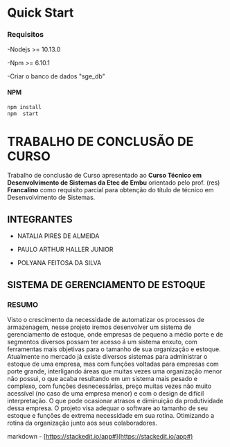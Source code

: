 
# Quick Start

  

### Requisitos

-Nodejs >= 10.13.0

-Npm >= 6.10.1

-Criar o banco de dados "sge_db"

  

#### NPM

  

```javascript
npm install
npm  start
```

  

# TRABALHO DE CONCLUSÃO DE CURSO

Trabalho de conclusão de Curso apresentado ao **Curso Técnico em Desenvolvimento de Sistemas da Etec de Embu** orientado pelo prof. (res) **Francalino** como requisito parcial para obtenção do título de técnico em Desenvolvimento de Sistemas.

  
  

## INTEGRANTES

- NATALIA PIRES DE ALMEIDA

- PAULO ARTHUR HALLER JUNIOR

- POLYANA FEITOSA DA SILVA

  
  

## SISTEMA DE GERENCIAMENTO DE ESTOQUE

### RESUMO

  

Visto o crescimento da necessidade de automatizar os processos de armazenagem, nesse projeto iremos desenvolver um sistema de gerenciamento de estoque, onde empresas de pequeno a médio porte e de segmentos diversos possam ter acesso á um sistema enxuto, com ferramentas mais objetivas para o tamanho de sua organização e estoque. Atualmente no mercado já existe diversos sistemas para administrar o estoque de uma empresa, mas com funções voltadas para empresas com porte grande, interligando áreas que muitas vezes uma organização menor não possui, o que acaba resultando em um sistema mais pesado e complexo, com funções desnecessárias, preço muitas vezes não muito acessível (no caso de uma empresa menor) e com o design de difícil interpretação. O que pode ocasionar atrasos e diminuição da produtividade dessa empresa. O projeto visa adequar o software ao tamanho de seu estoque e funções de extrema necessidade em sua rotina. Otimizando a rotina da organização junto aos seus colaboradores.

  
  

markdown - [https://stackedit.io/app#](https://stackedit.io/app#)
